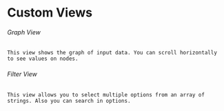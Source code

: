 # Custom Views

###### Graph View
```
This view shows the graph of input data. You can scroll horizontally to see values on nodes.
```

###### Filter View
```
This view allows you to select multiple options from an array of strings. Also you can search in options.
```